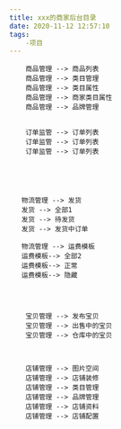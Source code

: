 ```yaml
---
title: xxx的商家后台目录
date: 2020-11-12 12:57:10
tags: 
    -项目
---
```


```mermaid graph LR
    商品管理 --> 商品列表
    商品管理 --> 类目管理
    商品管理 --> 类目属性
    商品管理 --> 商家类目属性
    商品管理 --> 品牌管理
    
    
    订单监管 --> 订单列表
    订单监管 --> 订单列表
    订单监管 --> 订单列表
    
    
    
```

```mermaid graph LR
   
   物流管理 --> 发货
   发货 --> 全部1
   发货 --> 待发货
   发货 --> 发货中订单
   
   物流管理 --> 运费模板
   运费模板--> 全部2
   运费模板--> 正常
   运费模板--> 隐藏

   
```

```mermaid graph LR
   
    宝贝管理 --> 发布宝贝
    宝贝管理 --> 出售中的宝贝
    宝贝管理 --> 仓库中的宝贝
   
```




```mermaid graph LR
   
    店铺管理 --> 图片空间
    店铺管理 --> 店铺装修
    店铺管理 --> 类目管理
    店铺管理 --> 品牌管理
    店铺管理 --> 店铺资料
    店铺管理 --> 店铺配置
   
```